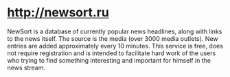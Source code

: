 # http://newsort.ru
NewSort is a database of currently popular news headlines, along with links to the news itself.
The source is the media (over 3000 media outlets).
New entries are added approximately every 10 minutes.
This service is free, does not require registration and is intended to facilitate hard work of the users
who trying to find something interesting and important for himself in the news stream.
